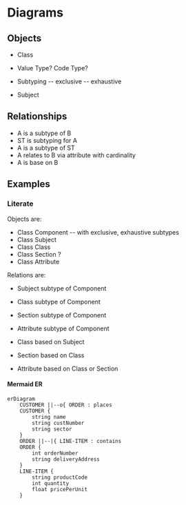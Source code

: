# Diagrams

## Objects
- Class
- Value Type? Code Type?
- Subtyping
-- exclusive
-- exhaustive

- Subject
## Relationships
- A is a subtype of B
- ST is subtyping for A
- A is a subtype of ST
- A relates to B via attribute with cardinality
- A is base on B

## Examples
### Literate
Objects are:
- Class Component
--  with exclusive, exhaustive subtypes
- Class Subject
- Class Class
- Class Section ?
- Class Attribute

Relations are:
- Subject subtype of Component
- Class subtype of Component
- Section subtype of Component
- Attribute subtype of Component

- Class based on Subject
- Section based on Class
- Attribute based on Class or Section

#### Mermaid ER
``` mermaid
erDiagram
    CUSTOMER ||--o{ ORDER : places
    CUSTOMER {
        string name
        string custNumber
        string sector
    }
    ORDER ||--|{ LINE-ITEM : contains
    ORDER {
        int orderNumber
        string deliveryAddress
    }
    LINE-ITEM {
        string productCode
        int quantity
        float pricePerUnit
    }
```
